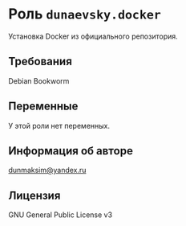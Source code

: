 # Роль `dunaevsky.docker`

Установка Docker из официального репозитория.

## Требования

Debian Bookworm

## Переменные

У этой роли нет переменных.

## Информация об авторе

[dunmaksim@yandex.ru](mailto:dunmaksim@yandex.ru)

## Лицензия

GNU General Public License v3
